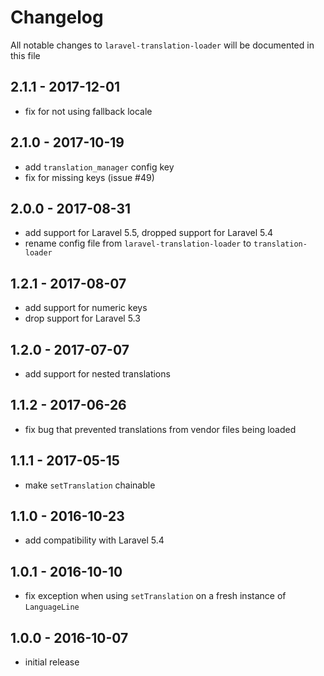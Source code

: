 # Changelog

All notable changes to `laravel-translation-loader` will be documented in this file

## 2.1.1 - 2017-12-01

- fix for not using fallback locale

## 2.1.0 - 2017-10-19

- add `translation_manager` config key
- fix for missing keys (issue #49)

## 2.0.0 - 2017-08-31

- add support for Laravel 5.5, dropped support for Laravel 5.4
- rename config file from `laravel-translation-loader` to `translation-loader`

## 1.2.1 - 2017-08-07

- add support for numeric keys
- drop support for Laravel 5.3

## 1.2.0 - 2017-07-07

- add support for nested translations

## 1.1.2 - 2017-06-26

- fix bug that prevented translations from vendor files being loaded

## 1.1.1 - 2017-05-15

- make `setTranslation` chainable

## 1.1.0 - 2016-10-23

- add compatibility with Laravel 5.4

## 1.0.1 - 2016-10-10

- fix exception when using `setTranslation` on a fresh instance of `LanguageLine`

## 1.0.0 - 2016-10-07

- initial release
